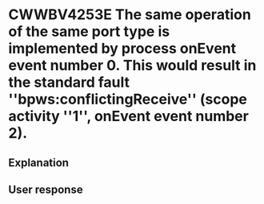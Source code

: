 # CWWBV4253E The same operation of the same port type is implemented by process onEvent event number 0. This would result in the standard fault ''bpws:conflictingReceive'' (scope activity ''1'', onEvent event number 2).

## Explanation

## User response